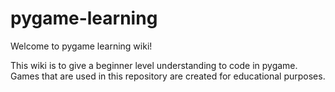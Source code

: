 # pygame-learning

Welcome to pygame learning wiki! 

This wiki is to give a beginner level understanding to code in pygame. Games that are used in this repository are created for educational purposes.

